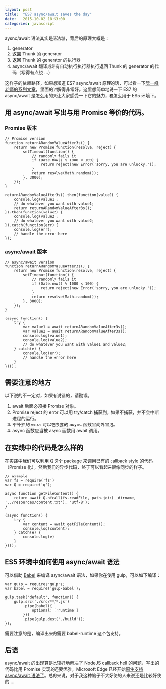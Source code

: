 ```yaml
---
layout: post
title:  "ES7 async/await saves the day"
date:   2015-10-02 18:53:00
categories: javascript
---
```


aysnc/await 语法其实是语法糖，背后的原理大概是：

1. generator
2. 返回 Thunk 的 generator
3. 返回 Thunk 的 generator 的执行器
4. async/await 翻译成带有自动执行执行器执行返回 Thunk 的 generator 的代码（写得有点绕 ...）

这样子的依赖路径，如果想知道 ES7 async/await 原理的话，可以看一下[阮一峰老师的系列文章](http://www.ruanyifeng.com/blog/2015/04/generator.html)，里面的讲解得非常好。这里想简单地说一下 ES7 的 async/await 是怎么用的来让大家感受一下它的魅力，和怎么用于 ES5 环境下。

## 用 async/await 写出与用 Promise 等价的代码。

### Promise 版本

    // Promise version
    function returnARandomValueAfter3s() {
        return new Promise(function(resolve, reject) {
            setTimeout(function() {
                // randomly fails it
                if (Date.now() % 1000 < 100) {
                    return reject(new Error('sorry, you are unlucky.'));
                }
                return resolve(Math.random());
            }, 3000);
        });
    }

    returnARandomValueAfter3s().then(function(value1) {
        console.log(value1);
        // do whatever you want with value1;
        return returnARandomValueAfter3s();
    }).then(function(value2) {
        console.log(value2);
        // do whatever you want with value2;
    }).catch(function(err) {
        console.log(err);
        // handle the error here
    });

### async/await 版本

    // async/await version
    function returnARandomValueAfter3s() {
        return new Promise(function(resolve, reject) {
            setTimeout(function() {
                // randomly fails it
                if (Date.now() % 1000 < 100) {
                    return reject(new Error('sorry, you are unlucky.'));
                }
                return resolve(Math.random());
            }, 3000);
        });
    }

    (async function() {
        try {
            var value1 = await returnARandomValueAfter3s();
            var value2 = await returnARandomValueAfter3s();
            console.log(value1);
            console.log(value2);
            // do whatever you want with value1 and value2;
        } catch(e) {
            console.log(err);
            // handle the error here
        }
    })();

## 需要注意的地方

以下说的不一定对，如果有说错的，请勘误。

1. await 后面必须接 Promise 对象。
2. Promise reject 的 error 可以用 try/catch 捕获到，如果不捕获，并不会中断进程的运行。
3. 不补抓的 error 可以在嵌套的 async 函数里向外冒泡。
4. async 函数应当被 async 函数用 await 调用。

## 在实践中的代码是怎么样的

在实践中我们可以利用 [Q](https://github.com/kriskowal/q) 这个 package 来调用已有的 callback style 的代码（Promise 化），然后我们的异步代码，终于可以看起来很像同步的样子。

    // example
    var fs = require('fs');
    var Q = require('q');

    async function getFileContent() {
        return await Q.nfcall(fs.readFile, path.join(__dirname, '../resources/content.txt'), 'utf-8');
    }

    (async function() {
        try {
            var content = await getFileContent();
            console.log(content);
        } catch(e) {
            console.log(e);
        }
    })();

## ES5 环境中如何使用 async/await 语法

可以借助 [Babel](https://babeljs.io/) 来编译 async/await 语法，如果你在使用 gulp，可以如下编译：

    var gulp = require('gulp');
    var babel = require('gulp-babel');

    gulp.task('default', function() {
        gulp.src('./src/**/*.js')
            .pipe(babel({
                optional: ['runtime']
            }))
            .pipe(gulp.dest('./build'));
    });

需要注意的是，编译出来的需要 babel-runtime 这个包支持。

## 后语

async/await 的出现算是比较好地解决了 NodeJS callback hell 的问题，写出的代码比用 Promise 实现的还要优雅，Microsoft Edge 已经开始[原生支持 async/await 语法了](http://blogs.msdn.com/b/eternalcoding/archive/2015/09/30/javascript-goes-to-asynchronous-city.aspx)。总的来说，对于我这种脑子不大好使的人来说还是比较好使的 ...